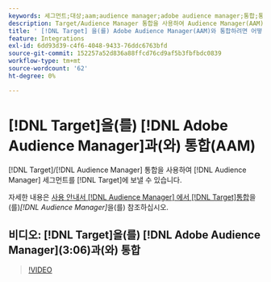 ```yaml
---
keywords: 세그먼트;대상;aam;audience manager;adobe audience manager;통합;통합
description: Target/Audience Manager 통합을 사용하여 Audience Manager(AAM) 세그먼트를 Adobe Target에 보내는 방법을 알아봅니다.
title: ' [!DNL Target] 을(를) Adobe Audience Manager(AAM)와 통합하려면 어떻게 합니까?'
feature: Integrations
exl-id: 6dd93d39-c4f6-4048-9433-76ddc6763bfd
source-git-commit: 152257a52d836a88ffcd76cd9af5b3fbfbdc0839
workflow-type: tm+mt
source-wordcount: '62'
ht-degree: 0%

---
```


# [!DNL Target]을(를) [!DNL Adobe Audience Manager]과(와) 통합(AAM)

[!DNL Target]/[!DNL Audience Manager] 통합을 사용하여 [!DNL Audience Manager] 세그먼트를 [!DNL Target]에 보낼 수 있습니다.

자세한 내용은 [&#x200B; 사용 안내서 [!DNL Audience Manager] 에서  [!DNL Target]통합](https://experienceleague.adobe.com/docs/audience-manager/user-guide/implementation-integration-guides/integration-other-solutions/aam-target-integration.html?lang=ko)을(를)*[!DNL Audience Manager]*&#x200B;을(를) 참조하십시오.

## 비디오: [!DNL Target]을(를) [!DNL Adobe Audience Manager]&#x200B;(3:06)과(와) 통합

>[!VIDEO](https://video.tv.adobe.com/v/3421746?captions=kor)

